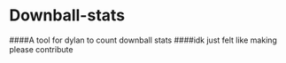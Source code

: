 # Downball-stats

####A tool for dylan to count downball stats 
####idk just felt like making please contribute
